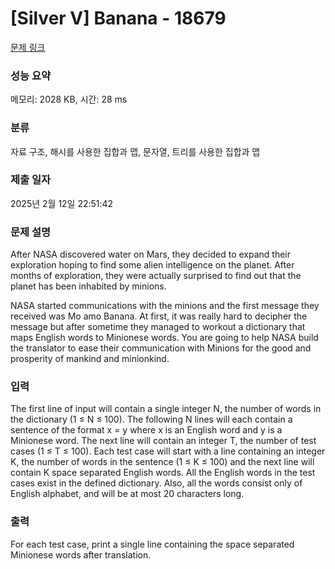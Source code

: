 # [Silver V] Banana - 18679 

[문제 링크](https://www.acmicpc.net/problem/18679) 

### 성능 요약

메모리: 2028 KB, 시간: 28 ms

### 분류

자료 구조, 해시를 사용한 집합과 맵, 문자열, 트리를 사용한 집합과 맵

### 제출 일자

2025년 2월 12일 22:51:42

### 문제 설명

<p>After NASA discovered water on Mars, they decided to expand their exploration hoping to find some alien intelligence on the planet. After months of exploration, they were actually surprised to find out that the planet has been inhabited by minions.</p>

<p>NASA started communications with the minions and the first message they received was Mo amo Banana. At first, it was really hard to decipher the message but after sometime they managed to workout a dictionary that maps English words to Minionese words. You are going to help NASA build the translator to ease their communication with Minions for the good and prosperity of mankind and minionkind.</p>

### 입력 

 <p>The first line of input will contain a single integer N, the number of words in the dictionary (1 ≤ N ≤ 100). The following N lines will each contain a sentence of the format x = y where x is an English word and y is a Minionese word. The next line will contain an integer T, the number of test cases (1 ≤ T ≤ 100). Each test case will start with a line containing an integer K, the number of words in the sentence (1 ≤ K ≤ 100) and the next line will contain K space separated English words. All the English words in the test cases exist in the defined dictionary. Also, all the words consist only of English alphabet, and will be at most 20 characters long.</p>

### 출력 

 <p>For each test case, print a single line containing the space separated Minionese words after translation.</p>

